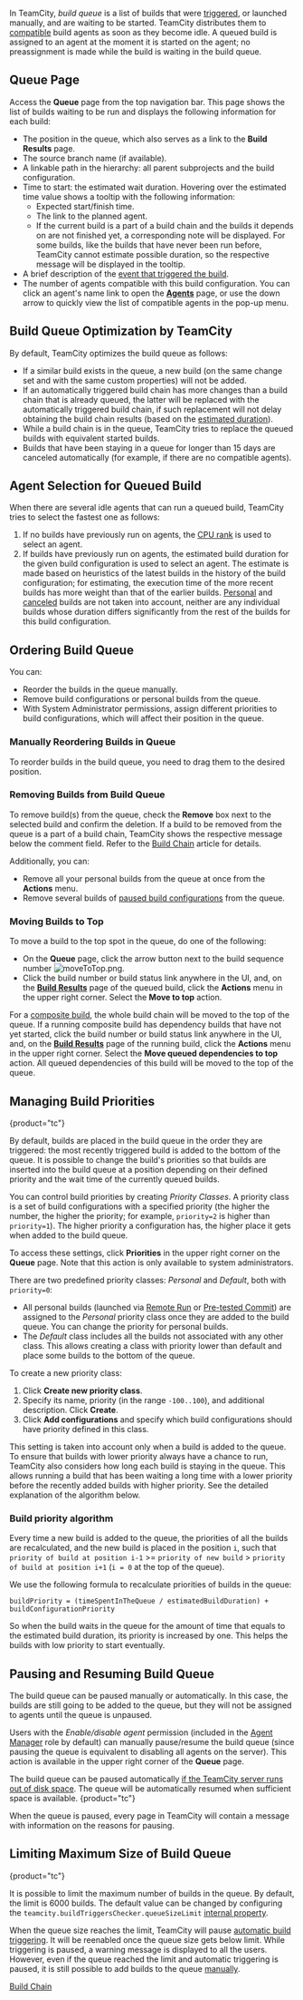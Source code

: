 [//]: # (title: Working with Build Queue)
[//]: # (auxiliary-id: Working with Build Queue;Ordering Build Queue;Build Queue)

In TeamCity, _build queue_ is a list of builds that were [triggered](configuring-build-triggers.md), or launched manually, and are waiting to be started. TeamCity distributes them to [compatible](agent-requirements.md) build agents as soon as they become idle. A queued build is assigned to an agent at the moment it is started on the agent; no preassignment is made while the build is waiting in the build queue.

## Queue Page

Access the __Queue__ page from the top navigation bar.
This page shows the list of builds waiting to be run and displays the following information for each build:

* The position in the queue, which also serves as a link to the __Build Results__ page.
* The source branch name (if available).
* A linkable path in the hierarchy: all parent subprojects and the build configuration.
* Time to start: the estimated wait duration. Hovering over the estimated time value shows a tooltip with the following information:
    * Expected start/finish time.
    * The link to the planned agent.
    * If the current build is a part of a <emphasis tooltip="build-chain">build chain</emphasis> and the builds it depends on are not finished yet, a corresponding note will be displayed. For some builds, like the builds that have never been run before, TeamCity cannot estimate possible duration, so the respective message will be displayed in the tooltip.
* A brief description of the [event that triggered the build](configuring-build-triggers.md).
* The number of agents compatible with this build configuration. You can click an agent's name link to open the __[Agents](viewing-build-agent-details.md)__ page, or use the down arrow to quickly view the list of compatible agents in the pop-up menu.

## Build Queue Optimization by TeamCity

By default, TeamCity optimizes the build queue as follows:
* If a similar build exists in the queue, a new build (on the same change set and with the same custom properties) will not be added.
* If an automatically triggered build chain has more changes than a build chain that is already queued, the latter will be replaced with the automatically triggered build chain, if such replacement will not delay obtaining the build chain results (based on the [estimated duration](#Queue+Page)).
* While a build chain is in the queue, TeamCity tries to replace the queued builds with equivalent started builds.
* Builds that have been staying in a queue for longer than 15 days are canceled automatically (for example, if there are no compatible agents).

## Agent Selection for Queued Build

When there are several idle agents that can run a queued build, TeamCity tries to select the fastest one as follows:
1. If no builds have previously run on agents, the [CPU rank](viewing-build-agent-details.md#Agent+Summary) is used to select an agent.
2. If builds have previously run on agents, the estimated build duration for the given build configuration is used to select an agent. The estimate is made based on heuristics of the latest builds in the history of the build configuration; for estimating, the execution time of the more recent builds has more weight than that of the earlier builds. [Personal](personal-build.md) and [canceled](build-state.md#Canceled%2FStopped+build) builds are not taken into account, neither are any individual builds whose duration differs significantly from the rest of the builds for this build configuration.

## Ordering Build Queue

You can:
* Reorder the builds in the queue manually.
* Remove build configurations or personal builds from the queue.
* With System Administrator permissions, assign different priorities to build configurations, which will affect their position in the queue.

### Manually Reordering Builds in Queue

To reorder builds in the build queue, you need to drag them to the desired position.

### Removing Builds from Build Queue

To remove build(s) from the queue, check the __Remove__ box next to the selected build and confirm the deletion. If a build to be removed from the queue is a part of a build chain, TeamCity shows the respective message below the comment field. Refer to the [Build Chain](build-chain.md#Stopping%2FRemoving+From+Queue+Builds+from+Build+Chain) article for details.

Additionally, you can:
* Remove all your personal builds from the queue at once from the __Actions__ menu.
* Remove several builds of [paused build configurations](changing-build-configuration-status.md#Pausing+Several+Build+Configurations+in+Project) from the queue.

### Moving Builds to Top

To move a build to the top spot in the queue, do one of the following:
* On the **Queue** page, click the arrow button next to the build sequence number ![moveToTop.png](moveToTop.png).
* Click the build number or build status link anywhere in the UI, and, on the **[Build Results](working-with-build-results.md)** page of the queued build, click the __Actions__ menu in the upper right corner. Select the __Move to top__ action.

For a [composite build](composite-build-configuration.md), the whole build chain will be moved to the top of the queue. If a running composite build has dependency builds that have not yet started, click the build number or build status link anywhere in the UI, and, on the **[Build Results](working-with-build-results.md)** page of the running build, click the __Actions__ menu in the upper right corner. Select the __Move queued dependencies to top__ action. All queued dependencies of this build will be moved to the top of the queue.

## Managing Build Priorities
{product="tc"}

By default, builds are placed in the build queue in the order they are triggered: the most recently triggered build is added to the bottom of the queue. It is possible to change the build's priorities so that builds are inserted into the build queue at a position depending on their defined priority and the wait time of the currently queued builds.

You can control build priorities by creating _Priority Classes_. A priority class is a set of build configurations with a specified priority (the higher the number, the higher the priority; for example, `priority=2` is higher than `priority=1`). The higher priority a configuration has, the higher place it gets when added to the build queue.

To access these settings, click __Priorities__ in the upper right corner on the __Queue__ page. Note that this action is only available to system administrators.

There are two predefined priority classes: _Personal_ and _Default_, both with `priority=0`:
* All personal builds (launched via [Remote Run](remote-run.md) or [Pre-tested Commit](pre-tested-delayed-commit.md)) are assigned to the _Personal_ priority class once they are added to the build queue. You can change the priority for personal builds.
* The _Default_ class includes all the builds not associated with any other class. This allows creating a class with priority lower than default and place some builds to the bottom of the queue.

To create a new priority class:
1. Click __Create new priority class__.
2. Specify its name, priority (in the range `-100..100`), and additional description. Click __Create__.
3. Click __Add configurations__ and specify which build configurations should have priority defined in this class.

This setting is taken into account only when a build is added to the queue. To ensure that builds with lower priority always have a chance to run, TeamCity also considers how long each build is staying in the queue. 
This allows running a build that has been waiting a long time with a lower priority before the recently added builds with higher priority. 
See the detailed explanation of the algorithm below.

### Build priority algorithm 

Every time a new build is added to the queue, the priorities of all the builds are recalculated,
and the new build is placed in the position `i`, such that
`priority of build at position i-1` \>= `priority of new build` \> `priority of build at position i+1` (`i = 0` at the top of the queue).

We use the following formula to recalculate priorities of builds in the queue:

<!--
`buildPriority = a * timeSpentInTheQueue / estimatedBuildDuration + b * buildConfigurationPriority`

where `a` and `b` are configurable coefficients ([internal properties](server-startup-properties.md#TeamCity+Internal+Properties) `teamcity.buildqueue.waitWeight` and `teamcity.buildqueue.priorityWeight` respectively) 
with the default values of `1.0`. Changing internal properties requires the server restart.
-->

`buildPriority = (timeSpentInTheQueue / estimatedBuildDuration) + buildConfigurationPriority`

So when the build waits in the queue for the amount of time that equals to the estimated build duration, 
its priority is increased by one. 
This helps the builds with low priority to start eventually.

## Pausing and Resuming Build Queue

The build queue can be paused manually or automatically. In this case, the builds are still going to be added to the queue, but they will not be assigned to agents until the queue is unpaused.

Users with the _Enable/disable agent_ permission (included in the [Agent Manager](managing-roles-and-permissions.md#Per-Project+Authorization+Mode) role by default) can manually pause/resume the build queue (since pausing the queue is equivalent to disabling all agents on the server). This action is available in the upper right corner of the __Queue__ page.

The build queue can be paused automatically [if the TeamCity server runs out of disk space](teamcity-disk-space-watcher.md). The queue will be automatically resumed when sufficient space is available.
{product="tc"}

When the queue is paused, every page in TeamCity will contain a message with information on the reasons for pausing.

## Limiting Maximum Size of Build Queue
{product="tc"}

It is possible to limit the maximum number of builds in the queue. By default, the limit is 6000 builds. The default value can be changed by configuring the `teamcity.buildTriggersChecker.queueSizeLimit` [internal property](server-startup-properties.md#TeamCity+Internal+Properties).

When the queue size reaches the limit, TeamCity will pause [automatic build triggering](configuring-build-triggers.md). It will be reenabled once the queue size gets below limit. While triggering is paused, a warning message is displayed to all the users.  
However, even if the queue reached the limit and automatic triggering is paused, it is still possible to add builds to the queue [manually](running-custom-build.md).

 <seealso>
        <category ref="concepts">
            <a href="build-chain.md">Build Chain</a>
        </category>
</seealso>
